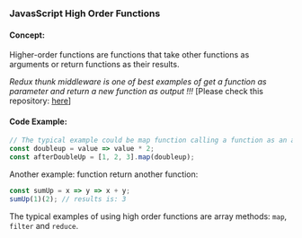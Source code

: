 ### JavasScript High Order Functions

#### Concept:

Higher-order functions are functions that take other functions as arguments or return functions as their results.

<i>Redux thunk middleware is one of best examples of get a function as parameter and return a new function as output !!!</i> [Please check this repository: <a href="https://github.com/DamengRandom/recall-redux-thunks--hooks--2021" target="_blank">here</a>]


#### Code Example:

``` js
// The typical example could be map function calling a function as an argument and do some actions
const doubleup = value => value * 2;
const afterDoubleUp = [1, 2, 3].map(doubleup);
```

Another example: function return another function:

``` js
const sumUp = x => y => x + y;
sumUp(1)(2); // results is: 3
```

The typical examples of using high order functions are array methods: `map`, `filter` and `reduce`.

